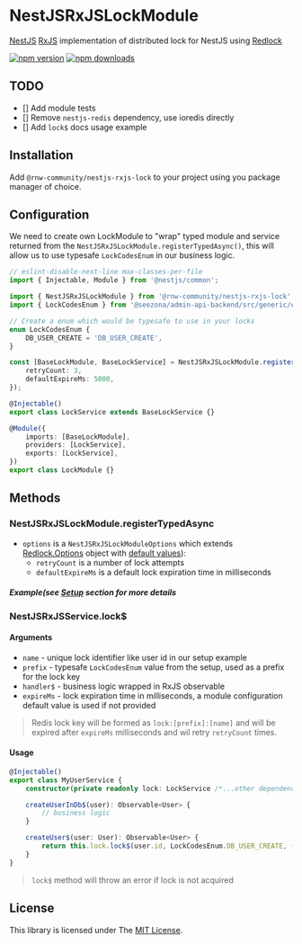 # NestJSRxJSLockModule

[NestJS](https://github.com/nestjs/nest) [RxJS](https://github.com/ReactiveX/rxjs) implementation of distributed lock for
NestJS
using [Redlock](https://github.com/mike-marcacci/node-redlock)

[![npm version](https://badge.fury.io/js/%40rnw-community%2Fnestjs-rxjs-lock.svg)](https://badge.fury.io/js/%40rnw-community%2Fnestjs-rxjs-lock)
[![npm downloads](https://img.shields.io/npm/dm/%40rnw-community%2Fnestjs-rxjs-lock.svg)](https://www.npmjs.com/package/%40rnw-community%2Fnestjs-rxjs-lock)

## TODO

-   [] Add module tests
-   [] Remove `nestjs-redis` dependency, use ioredis directly
-   [] Add `lock$` docs usage example

## Installation

Add `@rnw-community/nestjs-rxjs-lock` to your project using you package manager of choice.

## Configuration

We need to create own LockModule to "wrap" typed module and service returned from
the `NestJSRxJSLockModule.registerTypedAsync()`, this will
allow us to use typesafe `LockCodesEnum` in our business logic.

```typescript
// eslint-disable-next-line max-classes-per-file
import { Injectable, Module } from '@nestjs/common';

import { NestJSRxJSLockModule } from '@rnw-community/nestjs-rxjs-lock';
import { LockCodesEnum } from '@seezona/admin-api-backend/src/generic/enum/lock-codes.enum';

// Create a enum which would be typesafe to use in your locks
enum LockCodesEnum {
    DB_USER_CREATE = 'DB_USER_CREATE',
}

const [BaseLockModule, BaseLockService] = NestJSRxJSLockModule.registerTypedAsync<LockCodesEnum>({
    retryCount: 3,
    defaultExpireMs: 5000,
});

@Injectable()
export class LockService extends BaseLockService {}

@Module({
    imports: [BaseLockModule],
    providers: [LockService],
    exports: [LockService],
})
export class LockModule {}
```

## Methods

### NestJSRxJSLockModule.registerTypedAsync

-   `options` is a `NestJSRxJSLockModuleOptions` which extends [Redlock.Options](https://www.npmjs.com/package/redlock) object
    with [default values](src/nestjs-rxjs-lock-module.options.ts)):
    -   `retryCount` is a number of lock attempts
    -   `defaultExpireMs` is a default lock expiration time in milliseconds

##### Example(see [Setup](#setup) section for more details

### NestJSRxJSService.lock$

#### Arguments

-   `name` - unique lock identifier like user id in our setup example
-   `prefix` - typesafe `LockCodesEnum` value from the setup, used as a prefix for the lock key
-   `handler$` - business logic wrapped in RxJS observable
-   `expireMs` - lock expiration time in milliseconds, a module configuration default value is used if not provided

> Redis lock key will be formed as `lock:[prefix]:[name]` and will be expired after `expireMs` milliseconds and wil
> retry `retryCount` times.

#### Usage

```typescript
@Injectable()
export class MyUserService {
    constructor(private readonly lock: LockService /*...other dependencies...*/) {}

    createUserInDb$(user): Observable<User> {
        // business logic
    }

    createUser$(user: User): Observable<User> {
        return this.lock.lock$(user.id, LockCodesEnum.DB_USER_CREATE, () => this.createUserInDb$(user));
    }
}
```

> `lock$` method will throw an error if lock is not acquired

## License

This library is licensed under The [MIT License](./LICENSE.md).
